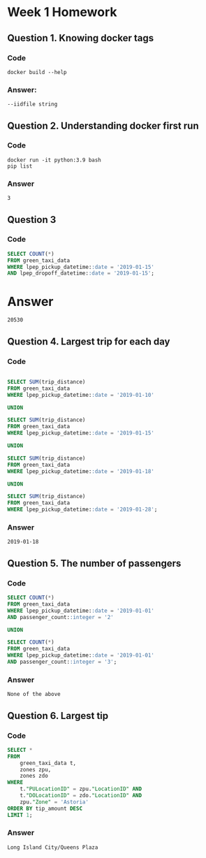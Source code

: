 # Week 1 Homework

## Question 1. Knowing docker tags

### Code
```console
docker build --help
```

### Answer: 

    --iidfile string


## Question 2. Understanding docker first run

### Code

```console
docker run -it python:3.9 bash
pip list
```

### Answer
    3


## Question 3

### Code

```sql
SELECT COUNT(*)
FROM green_taxi_data
WHERE lpep_pickup_datetime::date = '2019-01-15'
AND lpep_dropoff_datetime::date = '2019-01-15';
```

# Answer
    20530

## Question 4. Largest trip for each day

### Code

```sql

SELECT SUM(trip_distance)
FROM green_taxi_data
WHERE lpep_pickup_datetime::date = '2019-01-10'

UNION

SELECT SUM(trip_distance)
FROM green_taxi_data
WHERE lpep_pickup_datetime::date = '2019-01-15'

UNION

SELECT SUM(trip_distance)
FROM green_taxi_data
WHERE lpep_pickup_datetime::date = '2019-01-18'

UNION

SELECT SUM(trip_distance)
FROM green_taxi_data
WHERE lpep_pickup_datetime::date = '2019-01-28';

```

### Answer
    2019-01-18


## Question 5. The number of passengers

### Code
```sql
SELECT COUNT(*)
FROM green_taxi_data
WHERE lpep_pickup_datetime::date = '2019-01-01'
AND passenger_count::integer = '2'

UNION

SELECT COUNT(*)
FROM green_taxi_data
WHERE lpep_pickup_datetime::date = '2019-01-01'
AND passenger_count::integer = '3';

```

### Answer
    None of the above


## Question 6. Largest tip

### Code

```sql
SELECT *
FROM
    green_taxi_data t,
    zones zpu,
	zones zdo
WHERE
	t."PULocationID" = zpu."LocationID" AND
    t."DOLocationID" = zdo."LocationID" AND
	zpu."Zone" = 'Astoria'
ORDER BY tip_amount DESC
LIMIT 1;
```

### Answer
    Long Island City/Queens Plaza

